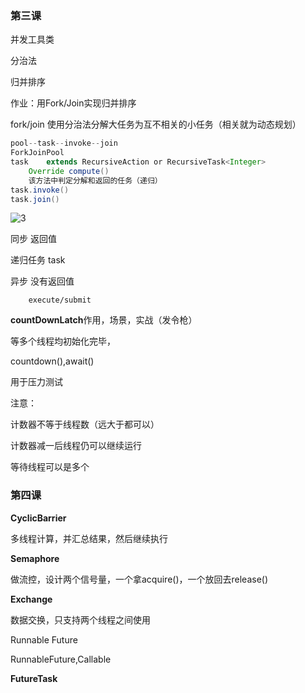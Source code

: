 ### 第三课

并发工具类

分治法

归并排序

作业：用Fork/Join实现归并排序



fork/join		使用分治法分解大任务为互不相关的小任务（相关就为动态规划）

```java
pool--task--invoke--join
ForkJoinPool
task	extends RecursiveAction or RecursiveTask<Integer>
	Override compute()
    该方法中判定分解和返回的任务（递归）
task.invoke()
task.join()
```

![3](E:\截图\3.PNG)



同步	返回值

递归任务		task

异步	没有返回值

		execute/submit	

**countDownLatch**作用，场景，实战（发令枪）

等多个线程均初始化完毕，

countdown(),await()

用于压力测试

注意：

计数器不等于线程数（远大于都可以）

计数器减一后线程仍可以继续运行

等待线程可以是多个



### 第四课

**CyclicBarrier**

多线程计算，并汇总结果，然后继续执行

**Semaphore**

做流控，设计两个信号量，一个拿acquire()，一个放回去release()

**Exchange**

数据交换，只支持两个线程之间使用



Runnable Future

RunnableFuture,Callable

**FutureTask**

